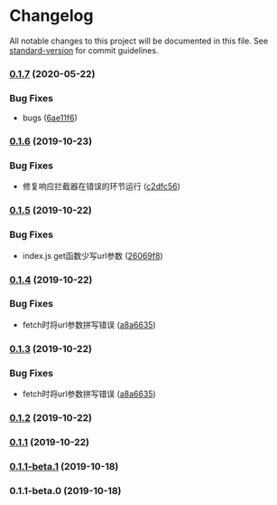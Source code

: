 # Changelog

All notable changes to this project will be documented in this file. See [standard-version](https://github.com/conventional-changelog/standard-version) for commit guidelines.

### [0.1.7](https://github.com/mwang0/quick-fetch/compare/v0.1.6...v0.1.7) (2020-05-22)


### Bug Fixes

* bugs ([6ae11f6](https://github.com/mwang0/quick-fetch/commit/6ae11f6))



### [0.1.6](https://github.com/mwang0/quick-fetch/compare/v0.1.5...v0.1.6) (2019-10-23)


### Bug Fixes

* 修复响应拦截器在错误的环节运行 ([c2dfc56](https://github.com/mwang0/quick-fetch/commit/c2dfc56))



### [0.1.5](https://github.com/mwang0/quick-fetch/compare/v0.1.4...v0.1.5) (2019-10-22)


### Bug Fixes

* index.js get函数少写url参数 ([26069f8](https://github.com/mwang0/quick-fetch/commit/26069f8))



### [0.1.4](https://github.com/mwang0/quick-fetch/compare/v0.1.2...v0.1.4) (2019-10-22)


### Bug Fixes

* fetch时将url参数拼写错误 ([a8a6635](https://github.com/mwang0/quick-fetch/commit/a8a6635))



### [0.1.3](https://github.com/mwang0/quick-fetch/compare/v0.1.2...v0.1.3) (2019-10-22)


### Bug Fixes

* fetch时将url参数拼写错误 ([a8a6635](https://github.com/mwang0/quick-fetch/commit/a8a6635))



### [0.1.2](https://github.com/mwang0/quick-fetch/compare/v0.1.3...v0.1.2) (2019-10-22)



### [0.1.1](https://github.com/mwang0/quick-fetch/compare/v0.1.1-beta.1...v0.1.1) (2019-10-22)



### [0.1.1-beta.1](https://github.com/mwang0/quick-fetch/compare/v0.1.1-beta.0...v0.1.1-beta.1) (2019-10-18)



### 0.1.1-beta.0 (2019-10-18)
